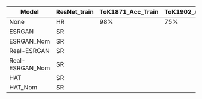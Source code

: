 | Model           | ResNet_train | ToK1871_Acc_Train | ToK1902_Acc | LVT_Acc | ToK1902_PSNR | ToK1902_SSIM | LVT_PSNR | LVT_SSIM |
|-----------------|--------------|-------------------|-------------|---------|--------------|--------------|----------|----------|
| None            | HR           | 98%               | 75%         | 72%     | N/A          | N/A          | N/A      | N/A      |
| ESRGAN          | SR           |                   |             |         | 13.330       | 0.343        | 14.926   | 0.175    |
| ESRGAN_Nom      | SR           |                   |             |         | 17.615       | 0.617        | 20.447   | 0.496    |
| Real-ESRGAN     | SR           |                   |             |         |              |              |          |          |
| Real-ESRGAN_Nom | SR           |                   |             |         |              |              |          |          |
| HAT             | SR           |                   |             |         |              |              |          |          |
| HAT_Nom         | SR           |                   |             |         |              |              |          |          |

